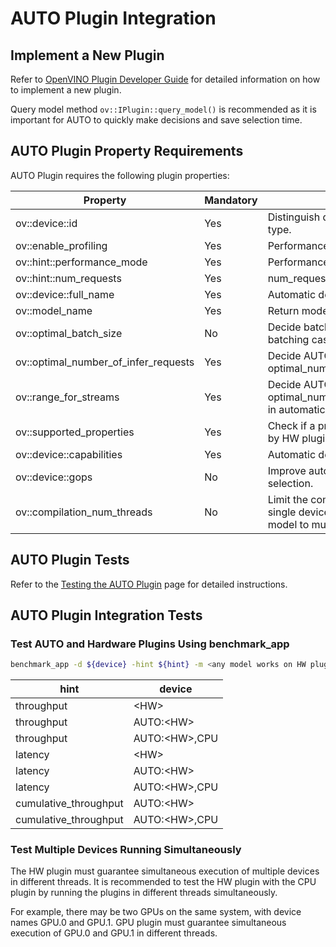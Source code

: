# AUTO Plugin Integration

## Implement a New Plugin
Refer to [OpenVINO Plugin Developer Guide](https://docs.openvino.ai/2025/documentation/openvino-extensibility/openvino-plugin-library.html) for detailed information on how to implement a new plugin.

Query model method `ov::IPlugin::query_model()` is recommended as it is important for AUTO to quickly make decisions and save selection time.

## AUTO Plugin Property Requirements

AUTO Plugin requires the following plugin properties:

| Property                             |  Mandatory | Purpose                                       |
| ------------------------------------ |  -------- | --------------------------------------------- |
| ov::device::id                       |  Yes      | Distinguish devices with the same type.           |
| ov::enable_profiling                 |  Yes      | Performance profiling.                        |
| ov::hint::performance_mode           |  Yes      | Performance mode hint.                        |
| ov::hint::num_requests               |  Yes      | num_requests hint.                            |
| ov::device::full_name                |  Yes      | Automatic device selection.                   |
| ov::model_name                       |  Yes      | Return model name.                            |
| ov::optimal_batch_size               |  No       | Decide batch size in automatic batching case. |
| ov::optimal_number_of_infer_requests |  Yes      | Decide AUTO optimal_number_of_infer_requests. |
| ov::range_for_streams                |  Yes      | Decide AUTO optimal_number_of_infer_requests in automatic batching case. |
| ov::supported_properties             |  Yes      | Check if a property is supported by HW plugin.|
| ov::device::capabilities             |  Yes      | Automatic device selection.                   |
| ov::device::gops                     |  No       | Improve automatic device selection.           |
| ov::compilation_num_threads          |  No       | Limit the compilation threads for a single device when compiling a model to multiple devices. |

## AUTO Plugin Tests
Refer to the [Testing the AUTO Plugin](./tests.md) page for detailed instructions.

## AUTO Plugin Integration Tests

### Test AUTO and Hardware Plugins Using benchmark_app

```sh
benchmark_app -d ${device} -hint ${hint} -m <any model works on HW plugin>
```

| hint                  | device        |
| --------------------- | ------------- |
| throughput            | \<HW>          |
| throughput            | AUTO:\<HW>     |
| throughput            | AUTO:\<HW>,CPU |
| latency               | \<HW>          |
| latency               | AUTO:\<HW>     |
| latency               | AUTO:\<HW>,CPU |
| cumulative_throughput | AUTO:\<HW>     |
| cumulative_throughput | AUTO:\<HW>,CPU |

### Test Multiple Devices Running Simultaneously

The HW plugin must guarantee simultaneous execution of multiple devices in different threads. It is recommended to test the HW plugin with the CPU plugin by running the plugins in different threads simultaneously.

For example, there may be two GPUs on the same system, with device names GPU.0 and GPU.1. GPU plugin must guarantee simultaneous execution of GPU.0 and GPU.1 in different threads.